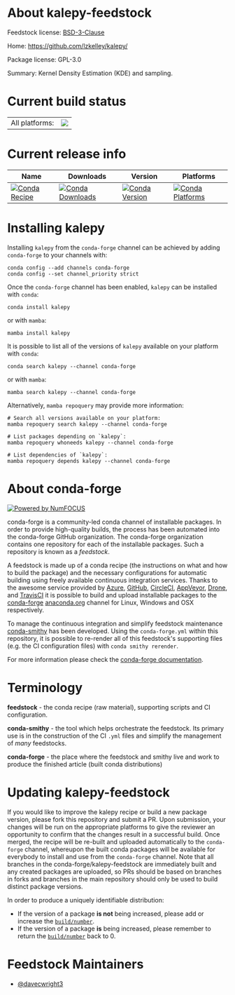 About kalepy-feedstock
======================

Feedstock license: [BSD-3-Clause](https://github.com/conda-forge/kalepy-feedstock/blob/main/LICENSE.txt)

Home: https://github.com/lzkelley/kalepy/

Package license: GPL-3.0

Summary: Kernel Density Estimation (KDE) and sampling.

Current build status
====================


<table><tr><td>All platforms:</td>
    <td>
      <a href="https://dev.azure.com/conda-forge/feedstock-builds/_build/latest?definitionId=19844&branchName=main">
        <img src="https://dev.azure.com/conda-forge/feedstock-builds/_apis/build/status/kalepy-feedstock?branchName=main">
      </a>
    </td>
  </tr>
</table>

Current release info
====================

| Name | Downloads | Version | Platforms |
| --- | --- | --- | --- |
| [![Conda Recipe](https://img.shields.io/badge/recipe-kalepy-green.svg)](https://anaconda.org/conda-forge/kalepy) | [![Conda Downloads](https://img.shields.io/conda/dn/conda-forge/kalepy.svg)](https://anaconda.org/conda-forge/kalepy) | [![Conda Version](https://img.shields.io/conda/vn/conda-forge/kalepy.svg)](https://anaconda.org/conda-forge/kalepy) | [![Conda Platforms](https://img.shields.io/conda/pn/conda-forge/kalepy.svg)](https://anaconda.org/conda-forge/kalepy) |

Installing kalepy
=================

Installing `kalepy` from the `conda-forge` channel can be achieved by adding `conda-forge` to your channels with:

```
conda config --add channels conda-forge
conda config --set channel_priority strict
```

Once the `conda-forge` channel has been enabled, `kalepy` can be installed with `conda`:

```
conda install kalepy
```

or with `mamba`:

```
mamba install kalepy
```

It is possible to list all of the versions of `kalepy` available on your platform with `conda`:

```
conda search kalepy --channel conda-forge
```

or with `mamba`:

```
mamba search kalepy --channel conda-forge
```

Alternatively, `mamba repoquery` may provide more information:

```
# Search all versions available on your platform:
mamba repoquery search kalepy --channel conda-forge

# List packages depending on `kalepy`:
mamba repoquery whoneeds kalepy --channel conda-forge

# List dependencies of `kalepy`:
mamba repoquery depends kalepy --channel conda-forge
```


About conda-forge
=================

[![Powered by
NumFOCUS](https://img.shields.io/badge/powered%20by-NumFOCUS-orange.svg?style=flat&colorA=E1523D&colorB=007D8A)](https://numfocus.org)

conda-forge is a community-led conda channel of installable packages.
In order to provide high-quality builds, the process has been automated into the
conda-forge GitHub organization. The conda-forge organization contains one repository
for each of the installable packages. Such a repository is known as a *feedstock*.

A feedstock is made up of a conda recipe (the instructions on what and how to build
the package) and the necessary configurations for automatic building using freely
available continuous integration services. Thanks to the awesome service provided by
[Azure](https://azure.microsoft.com/en-us/services/devops/), [GitHub](https://github.com/),
[CircleCI](https://circleci.com/), [AppVeyor](https://www.appveyor.com/),
[Drone](https://cloud.drone.io/welcome), and [TravisCI](https://travis-ci.com/)
it is possible to build and upload installable packages to the
[conda-forge](https://anaconda.org/conda-forge) [anaconda.org](https://anaconda.org/)
channel for Linux, Windows and OSX respectively.

To manage the continuous integration and simplify feedstock maintenance
[conda-smithy](https://github.com/conda-forge/conda-smithy) has been developed.
Using the ``conda-forge.yml`` within this repository, it is possible to re-render all of
this feedstock's supporting files (e.g. the CI configuration files) with ``conda smithy rerender``.

For more information please check the [conda-forge documentation](https://conda-forge.org/docs/).

Terminology
===========

**feedstock** - the conda recipe (raw material), supporting scripts and CI configuration.

**conda-smithy** - the tool which helps orchestrate the feedstock.
                   Its primary use is in the construction of the CI ``.yml`` files
                   and simplify the management of *many* feedstocks.

**conda-forge** - the place where the feedstock and smithy live and work to
                  produce the finished article (built conda distributions)


Updating kalepy-feedstock
=========================

If you would like to improve the kalepy recipe or build a new
package version, please fork this repository and submit a PR. Upon submission,
your changes will be run on the appropriate platforms to give the reviewer an
opportunity to confirm that the changes result in a successful build. Once
merged, the recipe will be re-built and uploaded automatically to the
`conda-forge` channel, whereupon the built conda packages will be available for
everybody to install and use from the `conda-forge` channel.
Note that all branches in the conda-forge/kalepy-feedstock are
immediately built and any created packages are uploaded, so PRs should be based
on branches in forks and branches in the main repository should only be used to
build distinct package versions.

In order to produce a uniquely identifiable distribution:
 * If the version of a package **is not** being increased, please add or increase
   the [``build/number``](https://docs.conda.io/projects/conda-build/en/latest/resources/define-metadata.html#build-number-and-string).
 * If the version of a package **is** being increased, please remember to return
   the [``build/number``](https://docs.conda.io/projects/conda-build/en/latest/resources/define-metadata.html#build-number-and-string)
   back to 0.

Feedstock Maintainers
=====================

* [@davecwright3](https://github.com/davecwright3/)

